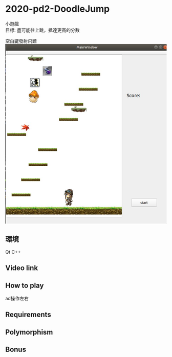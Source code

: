 # 2020-pd2-DoodleJump
小遊戲<br>
目標: 盡可能往上跳，抵達更高的分數<br>

空白鍵發射飛鏢<br>
![](./start.jpg)

## 環境
Qt
C++
## Video link
## How to play
ad操作左右<br>
## Requirements
## Polymorphism
## Bonus
